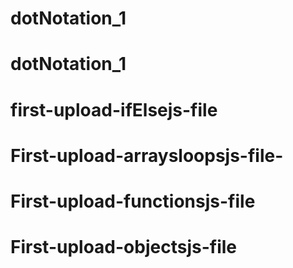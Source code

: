 # dotNotation_1
# dotNotation_1
# first-upload-ifElsejs-file
# First-upload-arraysloopsjs-file-
# First-upload-functionsjs-file
# First-upload-objectsjs-file
